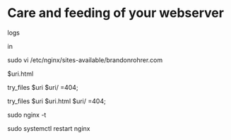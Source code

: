 # Care and feeding of your webserver

logs

in 

sudo vi /etc/nginx/sites-available/brandonrohrer.com

$uri.html 

try_files $uri $uri/ =404;

try_files $uri $uri.html $uri/ =404;

sudo nginx -t

sudo systemctl restart nginx

